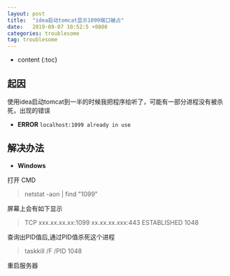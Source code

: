 ```yaml
---
layout: post
title:  "idea启动tomcat显示1099端口被占"
date:   2019-09-07 10:52:5 +0800
categories: troublesome
tag: troublesome
---
```


* content
{:toc}

## 起因

使用idea启动tomcat到一半的时候我把程序给听了，可能有一部分进程没有被杀死，出现的错误

* **ERROR** `localhost:1099 already in use`

## 解决办法

* **Windows**

打开 CMD

> netstat -aon | find "1099"

屏幕上会有如下显示

> TCP  xxx.xx.xx.xx:1099  xx.xx.xx.xxx:443  ESTABLISHED 1048

查询出PID值后,通过PID值杀死这个进程

> taskkill /F /PID 1048

重启服务器
